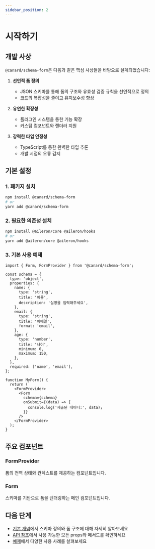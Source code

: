 ```yaml
---
sidebar_position: 2
---
```


# 시작하기

## 개발 사상

`@canard/schema-form`은 다음과 같은 핵심 사상들을 바탕으로 설계되었습니다:

1. **선언적 폼 정의**

   - JSON 스키마를 통해 폼의 구조와 유효성 검증 규칙을 선언적으로 정의
   - 코드의 복잡성을 줄이고 유지보수성 향상

2. **유연한 확장성**

   - 플러그인 시스템을 통한 기능 확장
   - 커스텀 컴포넌트와 렌더러 지원

3. **강력한 타입 안정성**
   - TypeScript를 통한 완벽한 타입 추론
   - 개발 시점의 오류 감지

## 기본 설정

### 1. 패키지 설치

```bash
npm install @canard/schema-form
# or
yarn add @canard/schema-form
```

### 2. 필요한 의존성 설치

```bash
npm install @aileron/core @aileron/hooks
# or
yarn add @aileron/core @aileron/hooks
```

### 3. 기본 사용 예제

```tsx
import { Form, FormProvider } from '@canard/schema-form';

const schema = {
  type: 'object',
  properties: {
    name: {
      type: 'string',
      title: '이름',
      description: '실명을 입력해주세요',
    },
    email: {
      type: 'string',
      title: '이메일',
      format: 'email',
    },
    age: {
      type: 'number',
      title: '나이',
      minimum: 0,
      maximum: 150,
    },
  },
  required: ['name', 'email'],
};

function MyForm() {
  return (
    <FormProvider>
      <Form
        schema={schema}
        onSubmit={(data) => {
          console.log('제출된 데이터:', data);
        }}
      />
    </FormProvider>
  );
}
```

## 주요 컴포넌트

### FormProvider

폼의 전역 상태와 컨텍스트를 제공하는 컴포넌트입니다.

### Form

스키마를 기반으로 폼을 렌더링하는 메인 컴포넌트입니다.

## 다음 단계

- [기본 개념](./concepts.md)에서 스키마 정의와 폼 구조에 대해 자세히 알아보세요
- [API 참조](./api.md)에서 사용 가능한 모든 props와 메서드를 확인하세요
- [예제](./examples.md)에서 다양한 사용 사례를 살펴보세요
